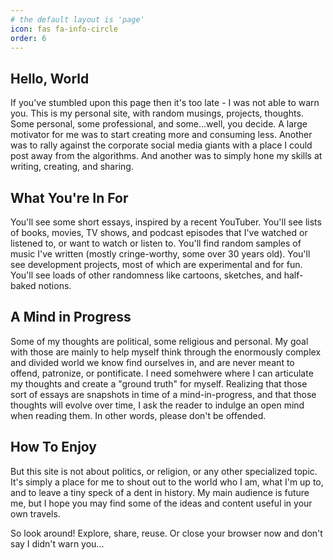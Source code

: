 ```yaml
---
# the default layout is 'page'
icon: fas fa-info-circle
order: 6
---
```


## Hello, World

If you've stumbled upon this page then it's too late - I was not able to warn you. This is my personal site, with random musings, projects, thoughts. Some personal, some professional, and some...well, you decide. A large motivator for me was to start creating more and consuming less. Another was to rally against the corporate social media giants with a place I could post away from the algorithms. And another was to simply hone my skills at writing, creating, and sharing.

## What You're In For

You'll see some short essays, inspired by a recent YouTuber. You'll see lists of books, movies, TV shows, and podcast episodes that I've watched or listened to, or want to watch or listen to. You'll find random samples of music I've written (mostly cringe-worthy, some over 30 years old). You'll see development projects, most of which are experimental and for fun. You'll see loads of other randomness like cartoons, sketches, and half-baked notions.

## A Mind in Progress

Some of my thoughts are political, some religious and personal. My goal with those are mainly to help myself think through the enormously complex and divided world we know find ourselves in, and are never meant to offend, patronize, or pontificate. I need somehwere where I can articulate my thoughts and create a "ground truth" for myself. Realizing that those sort of essays are snapshots in time of a mind-in-progress, and that those thoughts will evolve over time, I ask the reader to indulge an open mind when reading them. In other words, please don't be offended.

## How To Enjoy

But this site is not about politics, or religion, or any other specialized topic. It's simply a place for me to shout out to the world who I am, what I'm up to, and to leave a tiny speck of a dent in history. My main audience is future me, but I hope you may find some of the ideas and content useful in your own travels.

So look around! Explore, share, reuse. Or close your browser now and don't say I didn't warn you...
